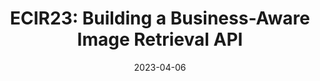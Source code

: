 ---
title: "ECIR23: Building a Business-Aware Image Retrieval API"
description: "In 2023, users expect to be understood across various interaction modes. From YouTube transcript search to Pinterest image match, they are used to search interfaces understanding different modalities beyond pure text.  
In this talk, I share learnings building an image recommendation API for various business needs, showing how you can leverage powerful computer vision models to serve different goals by packaging it into a flexible API and deploying it to a global audience."
context: "ECIR conference organized by the British Computer Society"
date: '2023-04-06'
slides: https://alg.li/ecir23-slides
event: https://ecir2023.org/
---